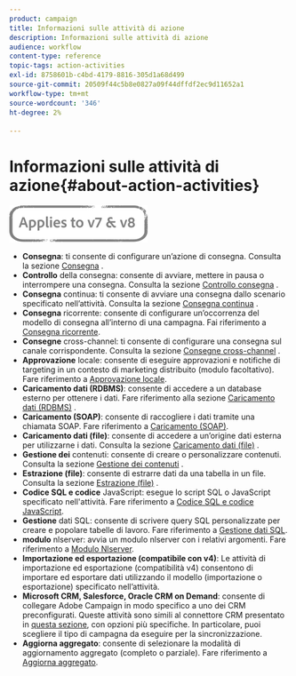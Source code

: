 ```yaml
---
product: campaign
title: Informazioni sulle attività di azione
description: Informazioni sulle attività di azione
audience: workflow
content-type: reference
topic-tags: action-activities
exl-id: 8758601b-c4bd-4179-8816-305d1a68d499
source-git-commit: 20509f44c5b8e0827a09f44dffdf2ec9d11652a1
workflow-type: tm+mt
source-wordcount: '346'
ht-degree: 2%

---
```


# Informazioni sulle attività di azione{#about-action-activities}

![](../../assets/common.svg)

* **Consegna**: ti consente di configurare un’azione di consegna. Consulta la sezione [Consegna](delivery.md) .
* **Controllo** della consegna: consente di avviare, mettere in pausa o interrompere una consegna. Consulta la sezione [Controllo consegna](delivery-control.md) .
* **Consegna** continua: ti consente di avviare una consegna dallo scenario specificato nell’attività. Consulta la sezione [Consegna continua](continuous-delivery.md) .
* **Consegna** ricorrente: consente di configurare un’occorrenza del modello di consegna all’interno di una campagna. Fai riferimento a [Consegna ricorrente](recurring-delivery.md).
* **Consegne** cross-channel: ti consente di configurare una consegna sul canale corrispondente. Consulta la sezione [Consegne cross-channel](cross-channel-deliveries.md) .
* **Approvazione** locale: consente di eseguire approvazioni e notifiche di targeting in un contesto di marketing distribuito (modulo facoltativo). Fare riferimento a [Approvazione locale](local-approval.md).
* **Caricamento dati (RDBMS)**: consente di accedere a un database esterno per ottenere i dati. Fare riferimento alla sezione [Caricamento dati (RDBMS)](data-loading--rdbms-.md) .
* **Caricamento (SOAP)**: consente di raccogliere i dati tramite una chiamata SOAP. Fare riferimento a [Caricamento (SOAP)](loading--soap-.md).
* **Caricamento dati (file)**: consente di accedere a un’origine dati esterna per utilizzarne i dati. Consulta la sezione [Caricamento dati (file)](data-loading--file-.md) .
* **Gestione dei** contenuti: consente di creare o personalizzare contenuti. Consulta la sezione [Gestione dei contenuti](content-management.md) .
* **Estrazione (file)**: consente di estrarre dati da una tabella in un file. Consulta la sezione [Estrazione (file)](extraction--file-.md) .
* **Codice SQL e codice** JavaScript: esegue lo script SQL o JavaScript specificato nell&#39;attività. Fare riferimento a [Codice SQL e codice JavaScript](sql-code-and-javascript-code.md).
* **Gestione** dati SQL: consente di scrivere query SQL personalizzate per creare e popolare tabelle di lavoro. Fare riferimento a [Gestione dati SQL](sql-data-management.md).
* **modulo** nlserver: avvia un modulo nlserver con i relativi argomenti. Fare riferimento a [Modulo Nlserver](nlserver-module.md).
* **Importazione ed esportazione (compatibile con v4)**: Le attività di importazione ed esportazione (compatibilità v4) consentono di importare ed esportare dati utilizzando il modello (importazione o esportazione) specificato nell’attività.
* **Microsoft CRM, Salesforce, Oracle CRM on Demand**: consente di collegare Adobe Campaign in modo specifico a uno dei CRM preconfigurati. Queste attività sono simili al connettore CRM presentato in [questa sezione](crm-connector.md), con opzioni più specifiche. In particolare, puoi scegliere il tipo di campagna da eseguire per la sincronizzazione.
* **Aggiorna aggregato**: consente di selezionare la modalità di aggiornamento aggregato (completo o parziale). Fare riferimento a [Aggiorna aggregato](update-aggregate.md).
